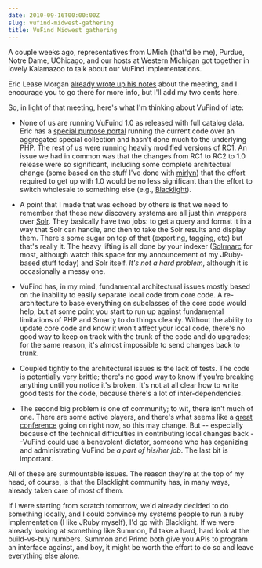 ```yaml
---
date: 2010-09-16T00:00:00Z
slug: vufind-midwest-gathering
title: VuFind Midwest gathering
---
```


A couple weeks ago, representatives from UMich (that'd be me), Purdue, Notre Dame, UChicago, and our hosts at Western Michigan got together in lovely Kalamazoo to talk about our VuFind implementations.

Eric Lease Morgan [already wrote up his notes](http://www.catholicresearch.net/blog/2010/09/vufind-midwest-users-group-meeting/) about the meeting, and I encourage you to go there for more info, but I'll add my two cents here.

So, in light of that meeting, here's what I'm thinking about VuFind of late:

* None of us are running VuFuind 1.0 as released with full catalog data. Eric has a [special purpose portal](http://www.catholicresearch.net/) running the current code over an aggregated special collection and hasn't done much to the underlying PHP. The rest of us were running heavily modified versions of RC1. An issue we had in common was that the changes from RC1 to RC2 to 1.0 release were so significant, including some complete architectual change (some based on the stuff I've done with [mirlyn](http://mirlyn.lib.umich.edu/)) that the effort required to get up with 1.0 would be no less significant than the effort to switch wholesale to something else (e.g., [Blacklight](http://blacklightopac.org/)).

* A point that I made that was echoed by others is that we need to remember that these new discovery systems are all just thin wrappers over [Solr](http://lucene.apache.org/solr/). They basically have two jobs: to get a query and format it in a way that Solr can handle, and then to take the Solr results and display them. There's some sugar on top of that (exporting, tagging, etc) but that's really it. The heavy lifting is all done by your indexer ([Solrmarc](http://code.google.com/p/solrmarc/) for most, although watch this space for my announcement of my JRuby-based stuff today) and Solr itself. *It's not a hard problem*, although it is occasionally a messy one.

* VuFind has, in my mind, fundamental architectural issues mostly based on the inability to easily separate local code from core code. A re-architecture to base everything on subclasses of the core code would help, but at some point you start to run up against fundamental limitations of PHP and Smarty to do things cleanly. Without the ability to update core code and know it won't affect your local code, there's no good way to keep on track with the trunk of the code and do upgrades; for the same reason, it's almost impossible to send changes back to trunk.

* Coupled tightly to the architectural issues is the lack of tests. The code is potentially very brittle; there's no good way to know if you're breaking anything until you notice it's broken. It's not at all clear how to write good tests for the code, because there's a lot of inter-dependencies.

* The second big problem is one of community; to wit, there isn't much of one. There are some active players, and there's what seems like a [great conference](http://vufind.org/schedule.php) going on right now, so this may change.  But -- especially because of the technical difficulties in contributing local changes back --VuFind could use a benevolent dictator, someone who has organizing and administrating VuFind *be a part of his/her job*. The last bit is important.


All of these are surmountable issues. The reason they're at the top of my head, of course, is that the Blacklight community has, in many ways, already taken care of most of them.

If I were starting from scratch tomorrow, we'd already decided to do something locally, and I could convince my systems people to run a ruby implementation (I like JRuby myself), I'd go with Blacklight. If we were already looking at something like Summon, I'd take a hard, hard look at the build-vs-buy numbers. Summon and Primo both give you APIs to program an interface against, and boy, it might be worth the effort to do so and leave everything else alone.
